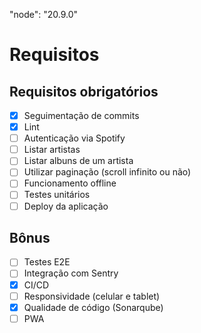 "node": "20.9.0"

# Requisitos

## Requisitos obrigatórios

- [x] Seguimentação de commits
- [x] Lint
- [ ] Autenticação via Spotify
- [ ] Listar artistas
- [ ] Listar albuns de um artista
- [ ] Utilizar paginação (scroll infinito ou não)
- [ ] Funcionamento offline
- [ ] Testes unitários
- [ ] Deploy da aplicação

## Bônus

- [ ] Testes E2E
- [ ] Integração com Sentry
- [x] CI/CD
- [ ] Responsividade (celular e tablet)
- [x] Qualidade de código (Sonarqube)
- [ ] PWA
